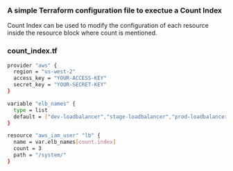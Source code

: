 ### A simple Terraform configuration file to exectue a Count Index

Count Index can be used to modify the configuration of each resource inside the resource block where count is mentioned.

### count_index.tf
```sh
provider "aws" {
  region = "us-west-2"
  access_key = "YOUR-ACCESS-KEY"
  secret_key = "YOUR-SECRET-KEY"
}

variable "elb_names" {
  type = list
  default = ["dev-loadbalancer","stage-loadbalancer","prod-loadbalancer"]
}

resource "aws_iam_user" "lb" {
  name = var.elb_names[count.index]
  count = 3
  path = "/system/"
}
```
